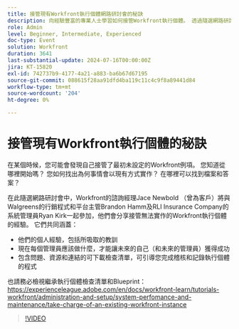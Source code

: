 ```yaml
---
title: 接管現有Workfront執行個體網路研討會的秘訣
description: 向經驗豐富的專業人士學習如何接管Workfront執行個體。 透過隨選網路研討會中的可下載檢查清單，獲得有關稽核、記錄和設定的深入見解，以取得未來成功。
role: Admin
level: Beginner, Intermediate, Experienced
doc-type: Event
solution: Workfront
duration: 3641
last-substantial-update: 2024-07-16T00:00:00Z
jira: KT-15820
exl-id: 742737b9-4177-4a21-a883-ba6b67d67195
source-git-commit: 088615f28aa91dfd4ba119c11c4c9f8a89441d84
workflow-type: tm+mt
source-wordcount: '204'
ht-degree: 0%

---
```


# 接管現有Workfront執行個體的秘訣

在某個時候，您可能會發現自己接管了最初未設定的Workfront例項。 您知道從哪裡開始嗎？ 您如何找出為何事情會以現有方式實作？ 在哪裡可以找到檔案和答案？

在此隨選網路研討會中，Workfront的諮詢經理Jace Newbold （曾為客戶）將與Walgreens的行銷程式和平台主管Brandon Hamm及RLI Insurance Company的系統管理員Ryan Kirk一起參加，他們會分享接管無法實作的Workfront執行個體的經驗。 它們共同涵蓋：

* 他們的個人經驗，包括所吸取的教訓
* 現在每個管理員應該做什麼，才能讓未來的自己（和未來的管理員）獲得成功
* 包含問題、資源和連結的可下載檢查清單，可引導您完成稽核和記錄執行個體的程式

也請務必檢視繼承執行個體檢查清單和Blueprint： https://experienceleague.adobe.com/en/docs/workfront-learn/tutorials-workfront/administration-and-setup/system-perfomance-and-maintenance/take-charge-of-an-existing-workfront-instance

>[!VIDEO](https://video.tv.adobe.com/v/3431014/?learn=on)
